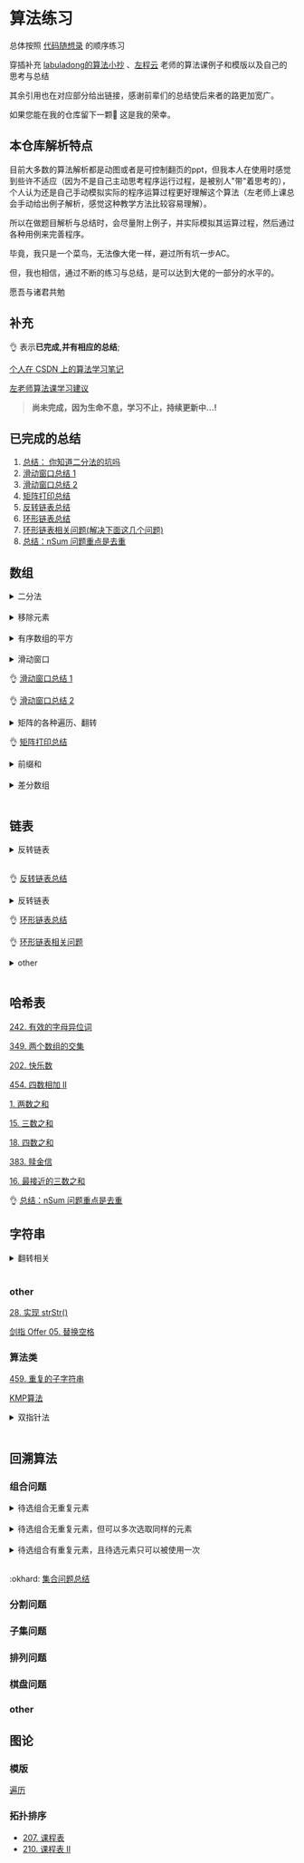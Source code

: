 
# 算法练习

总体按照 [代码随想录](https://www.programmercarl.com/) 的顺序练习

穿插补充 [labuladong的算法小抄](https://labuladong.gitee.io/) 、[左程云](https://github.com/algorithmzuo ) 老师的算法课例子和模版以及自己的思考与总结

其余引用也在对应部分给出链接，感谢前辈们的总结使后来者的路更加宽广。

如果您能在我的仓库留下一颗🌟 这是我的荣幸。

## 本仓库解析特点

目前大多数的算法解析都是动图或者是可控制翻页的ppt，但我本人在使用时感觉到些许不适应（因为不是自己主动思考程序运行过程，是被别人"带"着思考的），个人认为还是自己手动模拟实际的程序运算过程更好理解这个算法（左老师上课总会手动给出例子解析，感觉这种教学方法比较容易理解）。 

所以在做题目解析与总结时，会尽量附上例子，并实际模拟其运算过程，然后通过各种用例来完善程序。

毕竟，我只是一个菜鸟，无法像大佬一样，避过所有坑一步AC。

但，我也相信，通过不断的练习与总结，是可以达到大佬的一部分的水平的。

愿吾与诸君共勉 


## 补充

:ok_hand:  表示**已完成,并有相应的总结**;

[个人在 CSDN 上的算法学习笔记 ](https://blog.csdn.net/qq_41852212/article/details/120628784)

[左老师算法课学习建议](http://erdengk.top/archives/zuo-lao-shi-suan-fa-ke-xue-xi-jian-yi)


> **尚未完成，因为生命不息，学习不止，持续更新中...!**

## 已完成的总结
1. [总结： 你知道二分法的坑吗](http://erdengk.top/archives/er-fen-fa)
2. [滑动窗口总结 1 ](http://erdengk.top/archives/windows1)
3. [滑动窗口总结 2 ](http://erdengk.top/archives/sui-xiang-lu-3)
4. [矩阵打印总结](http://erdengk.top/archives/sui-xiang-lu-4)
5. [反转链表总结](http://erdengk.top/archives/sui-xiang-lu-5)
6. [环形链表总结](http://erdengk.top/archives/sui-xiang-lu-6)
7. [环形链表相关问题(解决下面这几个问题)](http://erdengk.top/archives/sui-xiang-lu-6-1) 
8. [总结：nSum 问题重点是去重](http://erdengk.top/archives/sui-xiang-lu-7)


## 数组

<details>
<summary>二分法</summary>

- [704. 二分查找](https://leetcode-cn.com/problems/binary-search/)
- [34. 在排序数组中查找元素的第一个和最后一个位置](https://leetcode-cn.com/problems/find-first-and-last-position-of-element-in-sorted-array/)
- :ok_hand: [总结： 你知道二分法的坑吗](http://erdengk.top/archives/er-fen-fa)
- [仓库代码](https://github.com/erdengk/codeExercise/blob/main/src/daily/exercise/LeetCodeArray/Search.java)

</details><br>

<details>
<summary>移除元素</summary>

- [27. 移除元素](https://leetcode-cn.com/problems/remove-element/)
- [删除有序数组中的重复项（简单）](https://leetcode-cn.com/problems/remove-duplicates-from-sorted-array/)
- [删除排序链表中的重复元素（简单）](https://leetcode-cn.com/problems/remove-duplicates-from-sorted-list/)
- [移动零（简单）](https://leetcode-cn.com/problems/move-zeroes/)
- [仓库代码](https://github.com/erdengk/codeExercise/blob/main/src/daily/exercise/LeetCodeArray/RemoveElement.java)

</details><br>

<details>
<summary>有序数组的平方</summary>

- [977. 有序数组的平方](https://leetcode-cn.com/problems/squares-of-a-sorted-array/)

</details><br>


<details>
<summary>滑动窗口</summary>



### 练习：

注：以下目录整理来自 [wiki](https://github.com/SharingSource/LogicStack-LeetCode/wiki/%E6%BB%91%E5%8A%A8%E7%AA%97%E5%8F%A3) 与官方推荐 按推荐顺序排列


#### easy：


| 题目                                                         | 题解                                                         | 推荐度 | 备注 |
| ------------------------------------------------------------ | ------------------------------------------------------------ | ------ | ---- |
| [ 594. 最长和谐子序列](https://leetcode-cn.com/problems/longest-harmonious-subsequence/) | [题解](https://leetcode-cn.com/problems/longest-harmonious-subsequence/solution/hua-dong-chuang-kou-by-erdengk-cb5v/) | 4🌟     |      |
| [643. 子数组最大平均数 I](https://leetcode-cn.com/problems/maximum-average-subarray-i/) | [题解](https://github.com/erdengk/codeExercise/blob/main/src/daily/exercise/LeetCodeArray/window/FindMaxAverage.java) | 5🌟     |      |


#### mid：


| 题目                                                         | 题解                                                         | 推荐度 | 备注 |
| :----------------------------------------------------------- | ------------------------------------------------------------ | ------ | ---- |
| [3. 无重复字符的最长子串](https://leetcode-cn.com/problems/longest-substring-without-repeating-characters/) | [题解](https://github.com/erdengk/codeExercise/blob/main/src/daily/exercise/LeetCodeArray/window/LengthOfLongestSubstring.java) | 5🌟     |      |
| [187. 重复的DNA序列](https://leetcode-cn.com/problems/repeated-dna-sequences/) |                                                              | 4🌟     |      |
| [1423. 可获得的最大点数](https://leetcode-cn.com/problems/maximum-points-you-can-obtain-from-cards/) |                                                              | 4🌟     |      |
| [424. 替换后的最长重复字符](https://leetcode-cn.com/problems/longest-repeating-character-replacement/) |                                                              | 4🌟     |      |
| [438. 找到字符串中所有字母异位词](https://leetcode-cn.com/problems/find-all-anagrams-in-a-string/) |                                                              | 4🌟     |      |
| [567. 字符串的排列](https://leetcode-cn.com/problems/permutation-in-string/) |                                                              | 3🌟     |      |
| [1004. 最大连续1的个数 III](https://leetcode-cn.com/problems/max-consecutive-ones-iii/) |                                                              | 3🌟     |      |
| [1052. 爱生气的书店老板](https://leetcode-cn.com/problems/grumpy-bookstore-owner/) |                                                              | 3🌟     |      |
| [1208. 尽可能使字符串相等](https://leetcode-cn.com/problems/get-equal-substrings-within-budget/) |                                                              | 3🌟     |      |
| [220. 存在重复元素 III](https://leetcode-cn.com/problems/contains-duplicate-iii/) |                                                              | 3🌟     |      |
| [1438. 绝对差不超过限制的最长连续子数组](https://leetcode-cn.com/problems/longest-continuous-subarray-with-absolute-diff-less-than-or-equal-to-limit/) |                                                              | 3🌟     |      |
| [1838. 最高频元素的频数](https://leetcode-cn.com/problems/frequency-of-the-most-frequent-element/) |                                                              | 3🌟     |      |
| [904. 水果成篮 （mid）](https://leetcode-cn.com/problems/fruit-into-baskets/) |                                                              |        |      |
| [76. 最小覆盖子串 （hard）](https://leetcode-cn.com/problems/minimum-window-substring/) |                                                              |        |      |
| [209. 长度最小的子数组 （mid）](https://leetcode-cn.com/problems/minimum-size-subarray-sum/) | [题解](https://github.com/erdengk/codeExercise/blob/main/src/daily/exercise/LeetCodeArray/MinSubArrayLen.java) |        |      |

#### hard：



| 题目                                                         | 题解 | 推荐度 | 备注 |
| ------------------------------------------------------------ | ---- | ------ | ---- |
| [480. 滑动窗口中位数](https://leetcode-cn.com/problems/sliding-window-median/) |      | 5🌟     |      |
| [992. K 个不同整数的子数组](https://leetcode-cn.com/problems/subarrays-with-k-different-integers/) |      | 4🌟     |      |
| [1610. 可见点的最大数目](https://leetcode-cn.com/problems/maximum-number-of-visible-points/) |      | 4🌟     |      |
| [30. 串联所有单词的子串](https://leetcode-cn.com/problems/substring-with-concatenation-of-all-words/) |      | 2🌟     |      |
| [632. 最小区间（hard）](https://leetcode-cn.com/problems/smallest-range-covering-elements-from-k-lists/) |      | ？     |      |
| [862. 和至少为 K 的最短子数组](https://leetcode-cn.com/problems/shortest-subarray-with-sum-at-least-k/) | |    4🌟  |



</details>

:ok_hand:  [滑动窗口总结 1 ](http://erdengk.top/archives/windows1)

:ok_hand:  [滑动窗口总结 2 ](http://erdengk.top/archives/sui-xiang-lu-3)


<details>
<summary>矩阵的各种遍历、翻转</summary>


### 螺旋矩阵II 

这部分的推荐度由我自己评估，仅供参考

| 题目                                                         |   推荐度 | 备注 |
| ------------------------------------------------------------ |  ------ | ---- |
| [59. 螺旋矩阵 II](https://leetcode-cn.com/problems/spiral-matrix-ii/) |       4🌟     |      |
| [54. 螺旋矩阵](https://leetcode-cn.com/problems/spiral-matrix/) |       5🌟     |      |
| [剑指 Offer 29. 顺时针打印矩阵](https://leetcode-cn.com/problems/shun-shi-zhen-da-yin-ju-zhen-lcof/) |       4🌟     |      |
| [之字形打印矩阵](https://github.com/erdengk/codeExercise/blob/main/src/daily/exercise/LeetCodeArray/ArrayPrint/PrintArrayByZ.java)                                           |       5🌟     |      |
| [48. 旋转图像](https://leetcode-cn.com/problems/rotate-image/) |       5🌟     |      |

</details>

:ok_hand:  [矩阵打印总结](http://erdengk.top/archives/sui-xiang-lu-4)



<details>
<summary>前缀和</summary>
- [303. 区域和检索 - 数组不可变](https://leetcode-cn.com/problems/range-sum-query-immutable/)
- [304. 二维区域和检索 - 矩阵不可变](https://leetcode-cn.com/problems/range-sum-query-2d-immutable/)
- [560. 和为 K 的子数组](https://leetcode-cn.com/problems/subarray-sum-equals-k/)
- [1314. 矩阵区域和](https://leetcode-cn.com/problems/matrix-block-sum/)

</details><br>


<details>
<summary>差分数组</summary>

- [370. 区间加法（中等）](https://leetcode-cn.com/problems/range-addition/)
- [1109. 航班预订统计（中等）](https://leetcode-cn.com/problems/corporate-flight-bookings/)
- [1094. 拼车](https://leetcode-cn.com/problems/car-pooling/)

</details><br>

## 链表

<details>
<summary>反转链表</summary>

- [206. 反转链表](https://leetcode-cn.com/problems/reverse-linked-list/)

- [92. 反转链表 II](https://leetcode-cn.com/problems/reverse-linked-list-ii/)

- [25. K 个一组翻转链表](https://leetcode-cn.com/problems/reverse-nodes-in-k-group/)

</details><br>

:ok_hand:  [反转链表总结](http://erdengk.top/archives/sui-xiang-lu-5)


<details>
<summary>反转链表</summary>

- [141. 环形链表](https://leetcode-cn.com/problems/linked-list-cycle/)

- [142. 环形链表 II](https://leetcode-cn.com/problems/linked-list-cycle-ii/)

:ok_hand: [环形链表总结](http://erdengk.top/archives/sui-xiang-lu-6)

:ok_hand: [环形链表相关问题(解决下面这几个问题)](http://erdengk.top/archives/sui-xiang-lu-6-1)

- 如何证明环形链表有环？
- 为什么双指针一定会在环内相遇？
- 如果快指针一次走三步是否一定相遇？5步呢？n步呢？
- 证明一下上一条
- 为什么此题快慢指针中，快指针比慢指针仅多走一步？为什么这么设置？
- 如何找到入环节点
- 证明一下上面方法的正确性
</details>

:ok_hand: [环形链表总结](http://erdengk.top/archives/sui-xiang-lu-6)

:ok_hand: [环形链表相关问题](http://erdengk.top/archives/sui-xiang-lu-6-1)

<details>
<summary>other</summary>

### 移除链表元素

[203. 移除链表元素](https://leetcode-cn.com/problems/remove-linked-list-elements/)

### 删除链表的倒数第 N 个结点

[19. 删除链表的倒数第 N 个结点](https://leetcode-cn.com/problems/remove-nth-node-from-end-of-list/)

###  两两交换链表中的节点

[24. 两两交换链表中的节点](https://leetcode-cn.com/problems/swap-nodes-in-pairs/)


###  链表相交

[面试题 02.07. 链表相交](https://leetcode-cn.com/problems/intersection-of-two-linked-lists-lcci/)


### 回文链表

[234. 回文链表](https://leetcode-cn.com/problems/palindrome-linked-list/)

###  设计链表

[707. 设计链表](https://leetcode-cn.com/problems/design-linked-list/)

</details><br>

## 哈希表

[242. 有效的字母异位词](https://leetcode-cn.com/problems/valid-anagram/)

[349. 两个数组的交集](https://leetcode-cn.com/problems/intersection-of-two-arrays/)

[202. 快乐数](https://leetcode-cn.com/problems/happy-number/)

[454. 四数相加 II](https://leetcode-cn.com/problems/4sum-ii/)

[1. 两数之和](https://leetcode-cn.com/problems/two-sum/)

[15. 三数之和](https://leetcode-cn.com/problems/3sum/)

[18. 四数之和](https://leetcode-cn.com/problems/4sum/)

[383. 赎金信](https://leetcode-cn.com/problems/ransom-note/)

[16. 最接近的三数之和](https://leetcode-cn.com/problems/3sum-closest/)



:ok_hand: [总结：nSum 问题重点是去重](http://erdengk.top/archives/sui-xiang-lu-7)



## 字符串




<details>
<summary>翻转相关 </summary>

[344. 反转字符串](https://leetcode-cn.com/problems/reverse-string/)

[541. 反转字符串 II](https://leetcode-cn.com/problems/reverse-string-ii/)

[151. 翻转字符串里的单词](https://leetcode-cn.com/problems/reverse-words-in-a-string/)

[剑指 Offer 58 - II. 左旋转字符串](https://leetcode-cn.com/problems/zuo-xuan-zhuan-zi-fu-chuan-lcof/)


</details><br>


### other

[28. 实现 strStr()](https://leetcode-cn.com/problems/implement-strstr/)

[剑指 Offer 05. 替换空格](https://leetcode-cn.com/problems/ti-huan-kong-ge-lcof/)



### 算法类

[459. 重复的子字符串](https://leetcode-cn.com/problems/repeated-substring-pattern/)

[KMP算法]()



<details>
<summary>双指针法 </summary>

[27. 移除元素](https://leetcode-cn.com/problems/remove-element/)

[344. 反转字符串](https://leetcode-cn.com/problems/reverse-string/)

[剑指 Offer 05. 替换空格](https://leetcode-cn.com/problems/ti-huan-kong-ge-lcof/)

[151. 翻转字符串里的单词](https://leetcode-cn.com/problems/reverse-words-in-a-string/)

[206. 反转链表](https://leetcode-cn.com/problems/reverse-linked-list/)

[19. 删除链表的倒数第 N 个结点](https://leetcode-cn.com/problems/remove-nth-node-from-end-of-list/)

[面试题 02.07. 链表相交](https://leetcode-cn.com/problems/intersection-of-two-linked-lists-lcci/)

[142. 环形链表 II](https://leetcode-cn.com/problems/linked-list-cycle-ii/)

[15. 三数之和](https://leetcode-cn.com/problems/3sum/)

[18. 四数之和](https://leetcode-cn.com/problems/4sum/)

</details><br>




## 回溯算法


### 组合问题


<details>
<summary>待选组合无重复元素</summary>

[77. 组合](https://leetcode-cn.com/problems/combinations/)

[216. 组合总和 III](https://leetcode-cn.com/problems/combination-sum-iii/)

[17. 电话号码的字母组合](https://leetcode-cn.com/problems/letter-combinations-of-a-phone-number/)


</details><br>

<details>
<summary>待选组合无重复元素，但可以多次选取同样的元素</summary>


[39. 组合总和](https://leetcode-cn.com/problems/combination-sum/)

</details><br>


<details>
<summary>待选组合有重复元素，且待选元素只可以被使用一次</summary>


[40. 组合总和 II](https://leetcode-cn.com/problems/combination-sum-ii/)

</details><br>


:okhard: [集合问题总结](http://erdengk.top/archives/sui-xiang-lu-9)


### 分割问题

### 子集问题

### 排列问题

### 棋盘问题

### other



## 图论

### 模版

[遍历](https://github.com/erdengk/code-exercise/blob/main/src/daily/exercise/LeetCodeGraph/Modle.java)

### 拓扑排序

- [207. 课程表](https://leetcode-cn.com/problems/course-schedule/)
- [210. 课程表 II](https://leetcode-cn.com/problems/course-schedule-ii/)